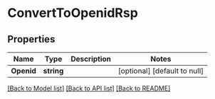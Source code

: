 # ConvertToOpenidRsp

## Properties
Name | Type | Description | Notes
------------ | ------------- | ------------- | -------------
**Openid** | **string** |  | [optional] [default to null]

[[Back to Model list]](../README.md#documentation-for-models) [[Back to API list]](../README.md#documentation-for-api-endpoints) [[Back to README]](../README.md)


